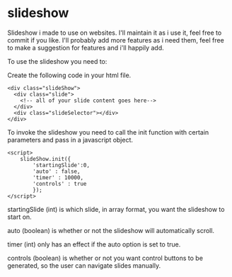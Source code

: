 # slideshow
Slideshow i made to use on websites. I'll maintain it as i use it, feel free to commit if you like. I'll probably add more features as i need them, feel free to make a suggestion for features and i'll happily add.

To use the slideshow you need to:

Create the following code in your html file.
```
<div class="slideShow">
  <div class="slide">
    <!-- all of your slide content goes here-->
  </div>
  <div class="slideSelector"></div>
</div>
```
To invoke the slideshow you need to call the init function with certain parameters and pass in a javascript object.
```
<script>
	slideShow.init({
		'startingSlide':0,
		'auto' : false,
		'timer' : 10000,
		'controls' : true
		});
</script>
  ```
startingSlide (int) is which slide, in array format, you want the slideshow to start on.

auto (boolean) is whether or not the slideshow will automatically scroll.

timer (int) only has an effect if the auto option is set to true.

controls (boolean) is whether or not you want control buttons to be generated, so the user can navigate slides manually.

